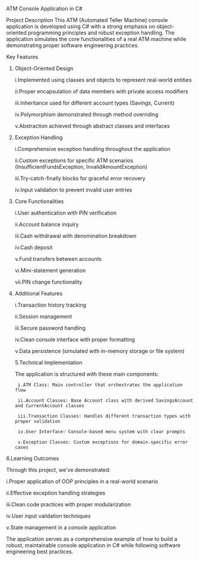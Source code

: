 ATM Console Application in C#

Project Description
This ATM (Automated Teller Machine) console application is developed using C# with a strong emphasis on object-oriented programming principles and robust exception handling. The application simulates the core functionalities of a real ATM machine while demonstrating proper software engineering practices.

Key Features
1. Object-Oriented Design
   
    i.Implemented using classes and objects to represent real-world entities
    
    ii.Proper encapsulation of data members with private access modifiers
    
    iii.Inheritance used for different account types (Savings, Current)
    
    iv.Polymorphism demonstrated through method overriding
    
    v.Abstraction achieved through abstract classes and interfaces

2. Exception Handling
   
    i.Comprehensive exception handling throughout the application
    
    ii.Custom exceptions for specific ATM scenarios (InsufficientFundsException, InvalidAmountException)
    
    iii.Try-catch-finally blocks for graceful error recovery
    
    iv.Input validation to prevent invalid user entries

3. Core Functionalities
   
    i.User authentication with PIN verification
    
    ii.Account balance inquiry
    
    iii.Cash withdrawal with denomination breakdown
    
    iv.Cash deposit
    
    v.Fund transfers between accounts
    
    vi.Mini-statement generation
    
    vii.PIN change functionality

4. Additional Features
   
    i.Transaction history tracking
    
    ii.Session management
    
    iii.Secure password handling
    
    iv.Clean console interface with proper formatting
    
    v.Data persistence (simulated with in-memory storage or file system)

   5.Technical Implementation
   
      The application is structured with these main components:
      
        i.ATM Class: Main controller that orchestrates the application flow
        
        ii.Account Classes: Base Account class with derived SavingsAccount and CurrentAccount classes
        
        iii.Transaction Classes: Handles different transaction types with proper validation
        
        iv.User Interface: Console-based menu system with clear prompts
        
        v.Exception Classes: Custom exceptions for domain-specific error cases

6.Learning Outcomes

Through this project, we've demonstrated:

  i.Proper application of OOP principles in a real-world scenario
  
  ii.Effective exception handling strategies
  
  iii.Clean code practices with proper modularization
  
  iv.User input validation techniques
  
  v.State management in a console application

The application serves as a comprehensive example of how to build a robust, maintainable console application in C# while following software engineering best practices.
